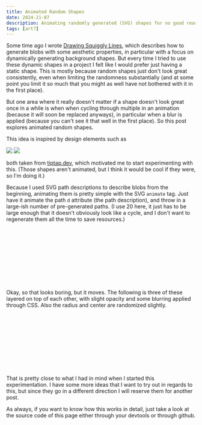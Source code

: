 ```yaml
---
title: Animated Random Shapes
date: 2024-21-07
description: Animating randomly generated (SVG) shapes for no good reason
tags: [art?]
---
```


Some time ago I wrote [Drawing Squiggly Lines](/words/drawing-squiggly-lines), which describes how to generate blobs with some aesthetic properties, in particular with a focus on dynamically generating background shapes. But every time I tried to use these dynamic shapes in a project I felt like I would prefer just having a static shape. This is mostly because random shapes just don't look great consistently, even when limiting the randomness substantially (and at some point you limit it so much that you might as well have not bothered with it in the first place).

But one area where it really doesn't matter if a shape doesn't look great once in a while is when when cycling through multiple in an animation (because it will soon be replaced anyways), in particular when a blur is applied (because you can't see it that well in the first place). So this post explores animated random shapes.

This idea is inspired by design elements such as

<div class="not-prose w-full grid grid-cols-2 gap-4">
    <img class="h-full" src="https://i.imgur.com/FTdMKnL.jpeg" />
    <img class="h-full"src="https://i.imgur.com/1yZsYXD.png">
</div>

both taken from [tiptap.dev](https://tiptap.dev), which motivated me to start experimenting with this. (Those shapes aren't animated, but I think it would be cool if they were, so I'm doing it.)

Because I used SVG path descriptions to describe blobs from the beginning, animating them is pretty simple with the SVG `animate` tag. Just have it animate the path `d` attribute (the path description), and throw in a large-ish number of pre-generated paths. (I use 20 here, it just has to be large enough that it doesn't obviously look like a cycle, and I don't want to regenerate them all the time to save resources.)

<div class="not-prose relative font-mono w-full h-[400px] border border-gray-300 dark:border-gray-600 rounded-md">
    <svg class="w-full h-full dark:stroke-white"
        id="simple-single-animation"
        version="1.1" xmlns="http://www.w3.org/2000/svg"
    >
        <path class="stroke-indigo-500 fill-indigo-500/20">
            <animate id="simple-single-animation-animate" attributeName="d" dur="25s" repeatCount="indefinite"></animate>
        </path>
    </svg>
</div>

Okay, so that looks boring, but it moves. The following is three of these layered on top of each other, with slight opacity and some blurring applied through CSS. Also the radius and center are randomized slightly.

<div class="not-prose relative font-mono w-full h-[400px] border border-gray-300 dark:border-gray-600 rounded-md">
    <svg class="w-full h-full dark:stroke-white"
        id="multiple-animation"
        version="1.1" xmlns="http://www.w3.org/2000/svg"
    >
    </svg>
</div>

That is pretty close to what I had in mind when I started this experimentation. I have some more ideas that I want to try out in regards to this, but since they go in a different direction I will reserve them for another post.

As always, if you want to know how this works in detail, just take a look at the source code of this page either through your devtools or through github.

<script type="module" src="/blog-modules/posts/animated-random-shapes.mjs">
